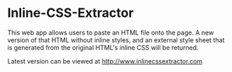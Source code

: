 Inline-CSS-Extractor
====================

This web app allows users to paste an HTML file onto the page. A new version of that HTML without inline styles, and an external style sheet that is generated from the original HTML's inline CSS will be returned. 

Latest version can be viewed at http://www.inlinecssextractor.com
